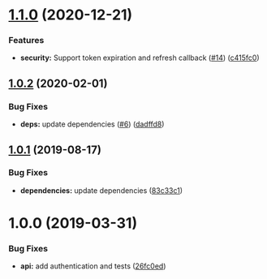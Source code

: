 # [1.1.0](https://github.com/phil-mitchell/exegesis-plugin-clientapi/compare/v1.0.2...v1.1.0) (2020-12-21)


### Features

* **security:** Support token expiration and refresh callback ([#14](https://github.com/phil-mitchell/exegesis-plugin-clientapi/issues/14)) ([c415fc0](https://github.com/phil-mitchell/exegesis-plugin-clientapi/commit/c415fc06437095a0b752cc0e461641e195a64d4d))

## [1.0.2](https://github.com/phil-mitchell/exegesis-plugin-clientapi/compare/v1.0.1...v1.0.2) (2020-02-01)


### Bug Fixes

* **deps:** update dependencies ([#6](https://github.com/phil-mitchell/exegesis-plugin-clientapi/issues/6)) ([dadffd8](https://github.com/phil-mitchell/exegesis-plugin-clientapi/commit/dadffd88a5c8f75feed6dc47792ce5b202a9bd7c))

## [1.0.1](https://github.com/phil-mitchell/exegesis-plugin-clientapi/compare/v1.0.0...v1.0.1) (2019-08-17)


### Bug Fixes

* **dependencies:** update dependencies ([83c33c1](https://github.com/phil-mitchell/exegesis-plugin-clientapi/commit/83c33c1))

# 1.0.0 (2019-03-31)


### Bug Fixes

* **api:** add authentication and tests ([26fc0ed](https://github.com/phil-mitchell/exegesis-plugin-clientapi/commit/26fc0ed))
